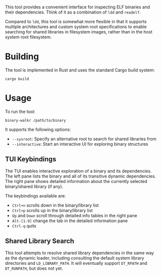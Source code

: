 This tool provides a convenient interface for inspecting ELF binaries and their dependencies. Think of it as a combination of `ldd` and `readelf`.

Compared to `ldd`, this tool is somewhat more flexible in that it supports multiple architectures and custom system root specifications to enable searching for shared libraries in filesystem images, rather than in the host system root filesystem.

# Building

The tool is implemented in Rust and uses the standard Cargo build system:

```
cargo build
```

# Usage

To run the tool:

```
binary-walkr /path/to/binary
```

It supports the following options:

- `--sysroot`: Specify an alternative root to search for shared libraries from
- `--interactive`: Start an interactive UI for exploring binary structures

## TUI Keybindings

The TUI enables interactive exploration of a binary and its dependencies.  The left pane lists the binary and all of its transitive dynamic dependencies.  The right pane shows detailed information about the currently selected binary/shared library (if any).

The keybindings available are:

- `Ctrl+n` scrolls down in the binary/library list
- `Ctrl+p` scrolls up in the binary/library list
- `Up` and `Down` scroll through detailed info tables in the right pane
- `Alt-[1-9]` change the tab in the detailed information pane
- `Ctrl-q` quits

## Shared Library Search

This tool attempts to resolve shared library dependencies in the same way as the dynamic loader, including consulting the default system library directories and `LD_LIBRARY_PATH`. It will eventually support `DT_RPATH` and `DT_RUNPATH`, but does not yet.
